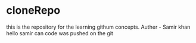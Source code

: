 # cloneRepo
this is the repository for the learning githum concepts.
Auther - Samir khan
hello samir can code was pushed on the git